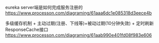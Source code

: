 
eureka server端是如何完成服务注册的
https://www.processon.com/diagraming/61aaa6dc1e085318d3eece4b

多级缓存机制 + 主动过期(注册、下线等)+被动过期(10分钟失效) + 定时刷新
ResponseCache接口
https://www.processon.com/diagraming/61aab990e401fd08f983e606
